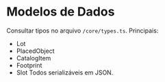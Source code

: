 # Modelos de Dados
Consultar tipos no arquivo `/core/types.ts`.
Principais:
- Lot
- PlacedObject
- CatalogItem
- Footprint
- Slot
Todos serializáveis em JSON.